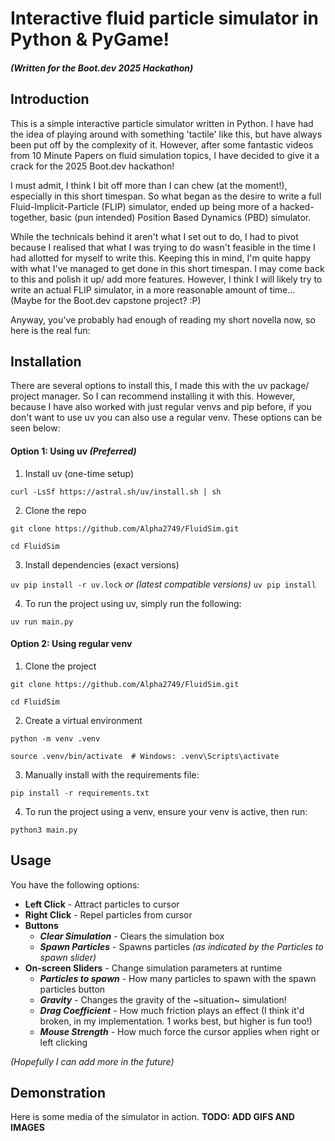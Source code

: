 # Interactive fluid particle simulator in Python & PyGame!
##### (Written for the Boot.dev 2025 Hackathon)


## Introduction
This is a simple interactive particle simulator written in Python.
I have had the idea of playing around with something 'tactile' like this, but have always been put off by the complexity of it.
However, after some fantastic videos from 10 Minute Papers on fluid simulation topics, I have decided to give it a crack for the 2025 Boot.dev hackathon!

I must admit, I think I bit off more than I can chew (at the moment!), especially in this short timespan. 
So what began as the desire to write a full Fluid-Implicit-Particle (FLIP) simulator, ended up being more of a hacked-together, basic (pun intended) Position Based Dynamics (PBD) simulator.

While the technicals behind it aren't what I set out to do, I had to pivot because I realised that what I was trying to do wasn't feasible in the time I had allotted for myself to write this.
Keeping this in mind, I'm quite happy with what I've managed to get done in this short timespan. I may come back to this and polish it up/ add more features. However, I think I will likely try to write an actual FLIP simulator, in a more reasonable amount of time... (Maybe for the Boot.dev capstone project? :P)

Anyway, you've probably had enough of reading my short novella now, so here is the real fun:

## Installation
There are several options to install this, I made this with the uv package/ project manager. So I can recommend installing it with this. However, because I have also worked with just regular venvs and pip before, if you don't want to use uv you can also use a regular venv. These options can be seen below:

#### Option 1: Using uv *(Preferred)*
1. Install uv (one-time setup)
   
`curl -LsSf https://astral.sh/uv/install.sh | sh`

2. Clone the repo
   
`git clone https://github.com/Alpha2749/FluidSim.git`

`cd FluidSim`

3. Install dependencies (exact versions)
   
`uv pip install -r uv.lock`
*or (latest compatible versions)*
`uv pip install`

4. To run the project using uv, simply run the following:
   
`uv run main.py`

#### Option 2: Using regular venv
1. Clone the project
   
`git clone https://github.com/Alpha2749/FluidSim.git`

`cd FluidSim`

2. Create a virtual environment
   
`python -m venv .venv`

`source .venv/bin/activate  # Windows: .venv\Scripts\activate`

3. Manually install with the requirements file:
   
`pip install -r requirements.txt`

4. To run the project using a venv, ensure your venv is active, then run:

`python3 main.py`

## Usage
You have the following options:
- **Left Click** - Attract particles to cursor
- **Right Click** - Repel particles from cursor
- **Buttons**
  - ***Clear Simulation*** - Clears the simulation box
  - ***Spawn Particles*** - Spawns particles *(as indicated by the Particles to spawn slider)*
- **On-screen Sliders** - Change simulation parameters at runtime
  - ***Particles to spawn*** - How many particles to spawn with the spawn particles button
  - ***Gravity*** - Changes the gravity of the ~situation~ simulation!
  - ***Drag Coefficient*** - How much friction plays an effect (I think it'd broken, in my implementation. 1 works best, but higher is fun too!)
  - ***Mouse Strength*** - How much force the cursor applies when right or left clicking

*(Hopefully I can add more in the future)*

## Demonstration
Here is some media of the simulator in action.
**TODO: ADD GIFS AND IMAGES**

